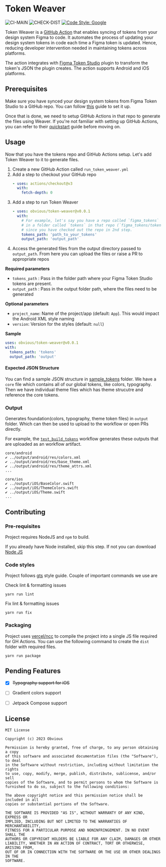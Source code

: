 # Token Weaver

![CI-MAIN](https://github.com/obvious/token-weaver/actions/workflows/ci.yml/badge.svg?branch=main)
![CHECK-DIST](https://github.com/obvious/token-weaver/actions/workflows/check_dist.yml/badge.svg)
[![Code Style: Google](https://img.shields.io/badge/code%20style-google-blueviolet.svg)](https://github.com/google/gts)

Token Weaver is a [GitHub Action] that enables syncing of tokens from your design system Figma to code. It automates the
process of updating your design system tokens in code each time a Figma token is updated. Hence, reducing developer
intervention needed in maintaining tokens across platforms.

The action integrates with [Figma Token Studio] plugin to transform the token's JSON the plugin creates. The action
supports Android and iOS platforms.

## Prerequisites

Make sure you have synced your design system tokens from Figma Token Studio to a GitHub repo. You
can follow [this](https://docs.tokens.studio/sync/github) guide to set it up.

Once that is done, we need to setup GitHub Actions in that repo to generate the files using
Weaver. If you're not familiar with setting up GitHub Actions, you can refer to their
[quickstart](https://docs.github.com/en/actions/quickstart) guide before moving on.

## Usage

Now that you have the tokens repo and GitHub Actions setup. Let's add Token Weaver to it to generate files.

1. Create a new GitHub Action called `run_token_weaver.yml`
2. Add a step to checkout your GitHub repo
   ```yaml
   - uses: actions/checkout@v3
     with:
       fetch-depth: 0
   ```
3. Add a step to run Token Weaver
   ```yaml
   - uses: obvious/token-weaver@v0.0.1
     with:
       # For example, let's say you have a repo called `figma_tokens` and you have saved your tokens
       # in a folder called `tokens` in that repo (`figma_tokens/tokens/`). You can just pass `tokens`,
       # since you have checked out the repo in 2nd step.
       tokens_path: 'path_to_your_tokens'
       output_path: 'output_path'
   ```
4. Access the generated files from the output directory passed to `output_path`. From here you can upload
   the files or raise a PR to appropriate repos

**Required parameters**

- `tokens_path` : Pass in the folder path where your Figma Token Studio tokens are present.
- `output_path` : Pass in the output folder path, where the files need to be generated

**Optional parameters**

- `project_name`: Name of the project/app (default: `App`). This would impact the Android XML style naming
- `version`: Version for the styles (default: `null`)

**Sample**

```yaml
uses: obvious/token-weaver@v0.0.1
with:
  tokens_path: 'tokens'
  output_path: 'output'
```

#### Expected JSON Structure

You can find a sample JSON structure in [sample_tokens] folder. We have a `core` file which contains
all of our global tokens, like colors, typography. Then we have individual theme files which has theme strucutre
and reference the core tokens.

### Output

Generates foundation(colors, typography, theme token files) in `output` folder. Which can
then be used to upload to the workflow or open PRs directly.

For example, the [`test_build_tokens`] workflow generates these outputs that are uploaded as an workflow artifact.

```
core/android
✔︎ ../output/android/res/colors.xml
✔︎ ../output/android/res/base_theme.xml
✔︎ ../output/android/res/theme_attrs.xml
...

core/ios
✔︎ ../output/iOS/BaseColor.swift
✔︎ ../output/iOS/ThemeColors.swift
✔︎ ../output/iOS/Theme.swift
...
```

## Contributing

### Pre-requisites

Project requires NodeJS and `npm` to build.

If you already have Node installed, skip this step. If not you can download [Node JS]

### Code styles

Project follows [gts] style guide. Couple of important commands we use are

Check lint & formatting issues

```
yarn run lint
```

Fix lint & formatting issues

```
yarn run fix
```

### Packaging

Project uses [vercel/ncc] to compile the project into a single JS file required for GH Actions. You can use
the following command to create the `dist` folder with required files.

```
yarn run package
```

## Pending Features

- [x] ~~Typography support for iOS~~

- [ ] Gradient colors support

- [ ] Jetpack Compose support

## License

```
MIT License

Copyright (c) 2023 Obvious

Permission is hereby granted, free of charge, to any person obtaining a copy
of this software and associated documentation files (the "Software"), to deal
in the Software without restriction, including without limitation the rights
to use, copy, modify, merge, publish, distribute, sublicense, and/or sell
copies of the Software, and to permit persons to whom the Software is
furnished to do so, subject to the following conditions:

The above copyright notice and this permission notice shall be included in all
copies or substantial portions of the Software.

THE SOFTWARE IS PROVIDED "AS IS", WITHOUT WARRANTY OF ANY KIND, EXPRESS OR
IMPLIED, INCLUDING BUT NOT LIMITED TO THE WARRANTIES OF MERCHANTABILITY,
FITNESS FOR A PARTICULAR PURPOSE AND NONINFRINGEMENT. IN NO EVENT SHALL THE
AUTHORS OR COPYRIGHT HOLDERS BE LIABLE FOR ANY CLAIM, DAMAGES OR OTHER
LIABILITY, WHETHER IN AN ACTION OF CONTRACT, TORT OR OTHERWISE, ARISING FROM,
OUT OF OR IN CONNECTION WITH THE SOFTWARE OR THE USE OR OTHER DEALINGS IN THE
SOFTWARE.
```

[Figma Token Studio]: https://tokens.studio/

[Node JS]: https://nodejs.org/en/download/

[gts]: https://github.com/google/gts

[GitHub Action]: https://github.com/features/actions

[`test_build_tokens`]: https://github.com/obvious/weaver/actions/workflows/test_build_tokens.yml

[vercel/ncc]: https://github.com/vercel/ncc

[sample_tokens]: sample_tokens
